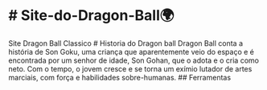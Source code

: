 <h1>
 # Site-do-Dragon-Ball🌍
</h1>
 Site Dragon Ball Classico
 # Historia do Dragon ball
 Dragon Ball conta a história de Son Goku, uma criança que aparentemente veio do espaço e é encontrada por um senhor de idade, Son Gohan, que o adota e o cria como neto. Com o tempo, o jovem cresce e se torna um exímio lutador de artes marciais, com força e habilidades sobre-humanas.
## Ferramentas
